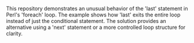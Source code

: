 This repository demonstrates an unusual behavior of the 'last' statement in Perl's 'foreach' loop. The example shows how 'last' exits the entire loop instead of just the conditional statement. The solution provides an alternative using a 'next' statement or a more controlled loop structure for clarity.